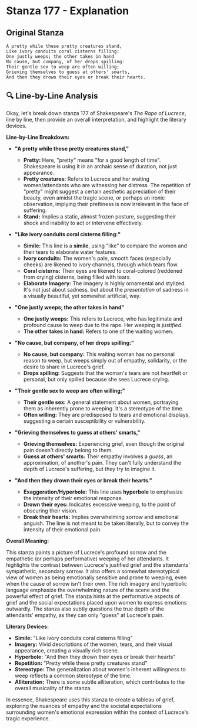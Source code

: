 # Stanza 177 - Explanation

## Original Stanza
```
A pretty while these pretty creatures stand,
Like ivory conduits coral cisterns filling:
One justly weeps; the other takes in hand
No cause, but company, of her drops spilling:
Their gentle sex to weep are often willing;
Grieving themselves to guess at others' smarts,
And then they drown their eyes or break their hearts.
```

## 🔍 Line-by-Line Analysis
Okay, let's break down stanza 177 of Shakespeare's *The Rape of Lucrece*, line by line, then provide an overall interpretation, and highlight the literary devices.

**Line-by-Line Breakdown:**

*   **"A pretty while these pretty creatures stand,"**
    *   **Pretty:** Here, "pretty" means "for a good length of time". Shakespeare is using it in an archaic sense of duration, not just appearance.
    *   **Pretty creatures:** Refers to Lucrece and her waiting women/attendants who are witnessing her distress. The repetition of "pretty" might suggest a certain aesthetic appreciation of their beauty, even amidst the tragic scene, or perhaps an ironic observation, implying their prettiness is now irrelevant in the face of suffering.
    *   **Stand:** Implies a static, almost frozen posture, suggesting their shock and inability to act or intervene effectively.

*   **"Like ivory conduits coral cisterns filling:"**
    *   **Simile:** This line is a **simile**, using "like" to compare the women and their tears to elaborate water features.
    *   **Ivory conduits:** The women's pale, smooth faces (especially cheeks) are likened to ivory channels, through which tears flow.
    *   **Coral cisterns:** Their eyes are likened to coral-colored (reddened from crying) cisterns, being filled with tears.
    *   **Elaborate Imagery:** The imagery is highly ornamental and stylized. It's not just about sadness, but about the *presentation* of sadness in a visually beautiful, yet somewhat artificial, way.

*   **"One justly weeps; the other takes in hand"**
    *   **One justly weeps:** This refers to Lucrece, who has legitimate and profound cause to weep due to the rape. Her weeping is *justified*.
    *   **The other takes in hand:** Refers to one of the waiting women.

*   **"No cause, but company, of her drops spilling:"**
    *   **No cause, but company:** This waiting woman has no personal reason to weep, but weeps simply out of empathy, solidarity, or the desire to share in Lucrece's grief.
    *   **Drops spilling:** Suggests that the woman's tears are not heartfelt or personal, but only spilled because she sees Lucrece crying.

*   **"Their gentle sex to weep are often willing;"**
    *   **Their gentle sex:** A general statement about women, portraying them as inherently prone to weeping. It's a stereotype of the time.
    *   **Often willing:** They are predisposed to tears and emotional displays, suggesting a certain susceptibility or vulnerability.

*   **"Grieving themselves to guess at others' smarts,"**
    *   **Grieving themselves:** Experiencing grief, even though the original pain doesn't directly belong to them.
    *   **Guess at others' smarts:** Their empathy involves a *guess*, an approximation, of another's pain. They can't fully understand the depth of Lucrece's suffering, but they try to imagine it.

*   **"And then they drown their eyes or break their hearts."**
    *   **Exaggeration/Hyperbole:** This line uses **hyperbole** to emphasize the intensity of their emotional response.
    *   **Drown their eyes:** Indicates excessive weeping, to the point of obscuring their vision.
    *   **Break their hearts:** Implies overwhelming sorrow and emotional anguish. The line is not meant to be taken literally, but to convey the intensity of their emotional pain.

**Overall Meaning:**

This stanza paints a picture of Lucrece's profound sorrow and the empathetic (or perhaps performative) weeping of her attendants. It highlights the contrast between Lucrece's justified grief and the attendants' sympathetic, secondary sorrow. It also offers a somewhat stereotypical view of women as being emotionally sensitive and prone to weeping, even when the cause of sorrow isn't their own. The rich imagery and hyperbolic language emphasize the overwhelming nature of the scene and the powerful effect of grief. The stanza hints at the performative aspects of grief and the social expectations placed upon women to express emotions outwardly. The stanza also subtly questions the true depth of the attendants' empathy, as they can only "guess" at Lucrece's pain.

**Literary Devices:**

*   **Simile:** "Like ivory conduits coral cisterns filling"
*   **Imagery:** Vivid descriptions of the women, tears, and their visual appearance, creating a visually rich scene.
*   **Hyperbole:** "And then they drown their eyes or break their hearts"
*   **Repetition:** "Pretty while these pretty creatures stand"
*   **Stereotype:** The generalization about women's inherent willingness to weep reflects a common stereotype of the time.
*   **Alliteration:** There is some subtle alliteration, which contributes to the overall musicality of the stanza.

In essence, Shakespeare uses this stanza to create a tableau of grief, exploring the nuances of empathy and the societal expectations surrounding women's emotional expression within the context of Lucrece's tragic experience.
